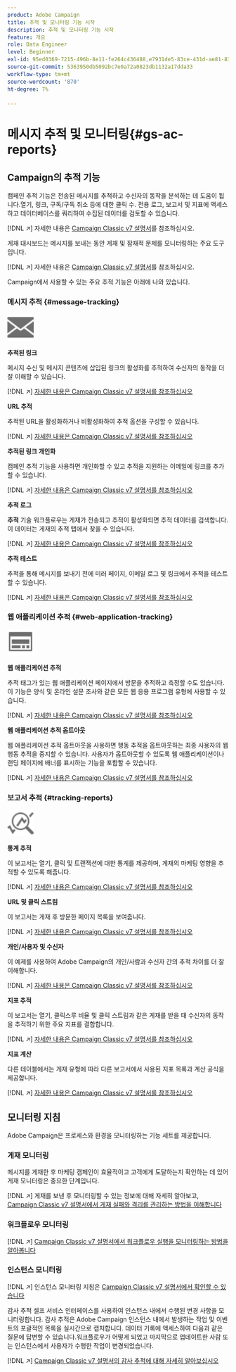 ```yaml
---
product: Adobe Campaign
title: 추적 및 모니터링 기능 시작
description: 추적 및 모니터링 기능 시작
feature: 개요
role: Data Engineer
level: Beginner
exl-id: 95ed0369-7215-496b-8e11-fe264c436488,e7931de5-83ce-431d-ae81-83793d257550
source-git-commit: 5363950db5092bc7e0a72a0823db1132a17dda33
workflow-type: tm+mt
source-wordcount: '870'
ht-degree: 7%

---
```


# 메시지 추적 및 모니터링{#gs-ac-reports}

## Campaign의 추적 기능

캠페인 추적 기능은 전송된 메시지를 추적하고 수신자의 동작을 분석하는 데 도움이 됩니다.열기, 링크, 구독/구독 취소 등에 대한 클릭 수. 전용 로그, 보고서 및 지표에 액세스하고 데이터베이스를 쿼리하여 수집된 데이터를 검토할 수 있습니다.

[!DNL :arrow_upper_right:]  자세한 내용은  [Campaign Classic v7 설명서](https://experienceleague.adobe.com/docs/campaign-classic/using/getting-started/profile-management/editing-a-profile.html?lang=en#tracking-tab)를 참조하십시오.

게재 대시보드는 메시지를 보내는 동안 게재 및 잠재적 문제를 모니터링하는 주요 도구입니다.

[!DNL :arrow_upper_right:] 자세한 내용은  [Campaign Classic v7 설명서](https://experienceleague.adobe.com/docs/campaign-classic/using/sending-messages/monitoring-deliveries/delivery-dashboard.html?lang=en#sending-messages)를 참조하십시오.

Campaign에서 사용할 수 있는 주요 추적 기능은 아래에 나와 있습니다.

### 메시지 추적 {#message-tracking}

<img src="assets/do-not-localize/icon-message-tracking.svg" width="60px">

**추적된 링크**

메시지 수신 및 메시지 콘텐츠에 삽입된 링크의 활성화를 추적하여 수신자의 동작을 더 잘 이해할 수 있습니다.

[!DNL :arrow_upper_right:] [자세한 내용은 Campaign Classic v7 설명서를 참조하십시오](https://experienceleague.adobe.com/docs/campaign-classic/using/sending-messages/tracking-messages/how-to-configure-tracked-links.html?lang=en#sending-messages)

**URL 추적**

추적된 URL을 활성화하거나 비활성화하여 추적 옵션을 구성할 수 있습니다.

[!DNL :arrow_upper_right:] [자세한 내용은 Campaign Classic v7 설명서를 참조하십시오](https://experienceleague.adobe.com/docs/campaign-classic/using/sending-messages/tracking-messages/personalizing-url-tracking.html?lang=en#sending-messages)


**추적된 링크 개인화**

캠페인 추적 기능을 사용하면 개인화할 수 있고 추적을 지원하는 이메일에 링크를 추가할 수 있습니다.

[!DNL :arrow_upper_right:] [자세한 내용은 Campaign Classic v7 설명서를 참조하십시오](https://experienceleague.adobe.com/docs/campaign-classic/using/sending-messages/tracking-messages/tracking-personalized-links/tracking-personalized-links.html?lang=en#sending-messages)

**추적 로그**

**추적** 기술 워크플로우는 게재가 전송되고 추적이 활성화되면 추적 데이터를 검색합니다. 이 데이터는 게재의 추적 탭에서 찾을 수 있습니다.

[!DNL :arrow_upper_right:] [자세한 내용은 Campaign Classic v7 설명서를 참조하십시오](https://experienceleague.adobe.com/docs/campaign-classic/using/sending-messages/tracking-messages/accessing-the-tracking-logs.html?lang=en#sending-messages)

**추적 테스트**

추적을 통해 메시지를 보내기 전에 미러 페이지, 이메일 로그 및 링크에서 추적을 테스트할 수 있습니다.

[!DNL :arrow_upper_right:] [자세한 내용은 Campaign Classic v7 설명서를 참조하십시오](https://experienceleague.adobe.com/docs/campaign-classic/using/sending-messages/tracking-messages/testing-tracking.html?lang=en#sending-messages)

### 웹 애플리케이션 추적 {#web-application-tracking}

<img src="assets/do-not-localize/icon-web-app.svg" width="60px">

**웹 애플리케이션 추적**

추적 태그가 있는 웹 애플리케이션 페이지에서 방문을 추적하고 측정할 수도 있습니다. 이 기능은 양식 및 온라인 설문 조사와 같은 모든 웹 응용 프로그램 유형에 사용할 수 있습니다.

[!DNL :arrow_upper_right:] [자세한 내용은 Campaign Classic v7 설명서를 참조하십시오](https://experienceleague.adobe.com/docs/campaign-classic/using/designing-content/web-applications/tracking-a-web-application.html?lang=en#designing-content)

**웹 애플리케이션 추적 옵트아웃**

웹 애플리케이션 추적 옵트아웃을 사용하면 행동 추적을 옵트아웃하는 최종 사용자의 웹 행동 추적을 중지할 수 있습니다. 사용자가 옵트아웃할 수 있도록 웹 애플리케이션이나 랜딩 페이지에 배너를 표시하는 기능을 포함할 수 있습니다.

[!DNL :arrow_upper_right:] [자세한 내용은 Campaign Classic v7 설명서를 참조하십시오](https://experienceleague.adobe.com/docs/campaign-classic/using/designing-content/web-applications/web-application-tracking-opt-out.html?lang=en#designing-content)

### 보고서 추적 {#tracking-reports}

<img src="assets/do-not-localize/icon_monitor.svg" width="60px">

**통계 추적**

이 보고서는 열기, 클릭 및 트랜잭션에 대한 통계를 제공하며, 게재의 마케팅 영향을 추적할 수 있도록 해줍니다.

[!DNL :arrow_upper_right:] [자세한 내용은 Campaign Classic v7 설명서를 참조하십시오](https://experienceleague.adobe.com/docs/campaign-classic/using/sending-messages/tracking-messages/about-message-tracking.html?lang=en#tracking-reports)

**URL 및 클릭 스트림**

이 보고서는 게재 후 방문한 페이지 목록을 보여줍니다.

[!DNL :arrow_upper_right:] [자세한 내용은 Campaign Classic v7 설명서를 참조하십시오](https://experienceleague.adobe.com/docs/campaign-classic/using/reporting/reports-on-deliveries/delivery-reports.html?lang=en#urls-and-click-streams)

**개인/사용자 및 수신자**

이 예제를 사용하여 Adobe Campaign의 개인/사람과 수신자 간의 추적 차이를 더 잘 이해합니다.

[!DNL :arrow_upper_right:] [자세한 내용은 Campaign Classic v7 설명서를 참조하십시오](https://experienceleague.adobe.com/docs/campaign-classic/using/reporting/reports-on-deliveries/person-people-recipients.html?lang=en#reporting)

**지표 추적**

이 보고서는 열기, 클릭스루 비율 및 클릭 스트림과 같은 게재를 받을 때 수신자의 동작을 추적하기 위한 주요 지표를 결합합니다.

[!DNL :arrow_upper_right:] [자세한 내용은 Campaign Classic v7 설명서를 참조하십시오](https://experienceleague.adobe.com/docs/campaign-classic/using/reporting/reports-on-deliveries/delivery-reports.html?lang=en#reporting)

**지표 계산**

다른 테이블에서는 게재 유형에 따라 다른 보고서에서 사용된 지표 목록과 계산 공식을 제공합니다.

[!DNL :arrow_upper_right:] [자세한 내용은 Campaign Classic v7 설명서를 참조하십시오](https://experienceleague.adobe.com/docs/campaign-classic/using/reporting/reports-on-deliveries/indicator-calculation.html?lang=en#reporting)

## 모니터링 지침

Adobe Campaign은 프로세스와 환경을 모니터링하는 기능 세트를 제공합니다.

### 게재 모니터링

메시지를 게재한 후 마케팅 캠페인이 효율적이고 고객에게 도달하는지 확인하는 데 있어 게재 모니터링은 중요한 단계입니다.

[!DNL :arrow_upper_right:] 게재를 보낸 후 모니터링할 수 있는 정보에 대해 자세히 알아보고,  [Campaign Classic v7 설명서에서 게재 실패와 격리를 관리하는 방법을 이해합니다](https://experienceleague.adobe.com/docs/campaign-classic/using/sending-messages/monitoring-deliveries/about-delivery-monitoring.html?lang=en#sending-messages)

### 워크플로우 모니터링

[!DNL :arrow_upper_right:]   [Campaign Classic v7 설명서에서 워크플로우 실행을 모니터링하는 방법을 알아봅니다](https://experienceleague.adobe.com/docs/campaign-classic/using/automating-with-workflows/monitoring-workflows/monitoring-workflow-execution.html?lang=en#automating-with-workflows)

### 인스턴스 모니터링

[!DNL :arrow_upper_right:] 인스턴스 모니터링 지침은  [Campaign Classic v7 설명서에서 확인할 수 있습니다](https://experienceleague.adobe.com/docs/campaign-classic/using/monitoring-campaign-classic/introduction/monitoring-guidelines.html?lang=en#monitoring-campaign-classic)

감사 추적 셀프 서비스 인터페이스를 사용하여 인스턴스 내에서 수행된 변경 사항을 모니터링합니다. 감사 추적은 Adobe Campaign 인스턴스 내에서 발생하는 작업 및 이벤트의 포괄적인 목록을 실시간으로 캡처합니다. 데이터 기록에 액세스하여 다음과 같은 질문에 답변할 수 있습니다.워크플로우가 어떻게 되었고 마지막으로 업데이트한 사람 또는 인스턴스에서 사용자가 수행한 작업이 변경되었습니다.

[!DNL :arrow_upper_right:]   [Campaign Classic v7 설명서의 감사 추적에 대해 자세히 알아보십시오](https://experienceleague.adobe.com/docs/campaign-classic/using/monitoring-campaign-classic/production-procedures/audit-trail.html?lang=en#accessing-audit-trail)
